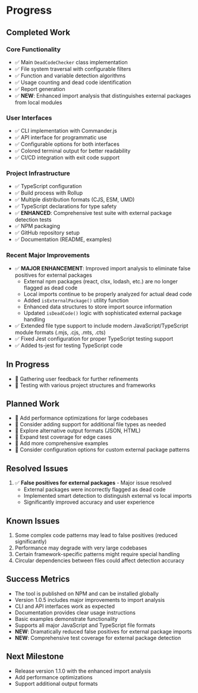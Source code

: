 # Progress

## Completed Work

### Core Functionality

- ✅ Main `DeadCodeChecker` class implementation
- ✅ File system traversal with configurable filters
- ✅ Function and variable detection algorithms
- ✅ Usage counting and dead code identification
- ✅ Report generation
- ✅ **NEW**: Enhanced import analysis that distinguishes external packages from local modules

### User Interfaces

- ✅ CLI implementation with Commander.js
- ✅ API interface for programmatic use
- ✅ Configurable options for both interfaces
- ✅ Colored terminal output for better readability
- ✅ CI/CD integration with exit code support

### Project Infrastructure

- ✅ TypeScript configuration
- ✅ Build process with Rollup
- ✅ Multiple distribution formats (CJS, ESM, UMD)
- ✅ TypeScript declarations for type safety
- ✅ **ENHANCED**: Comprehensive test suite with external package detection tests
- ✅ NPM packaging
- ✅ GitHub repository setup
- ✅ Documentation (README, examples)

### Recent Major Improvements

- ✅ **MAJOR ENHANCEMENT**: Improved import analysis to eliminate false positives for external packages
  - External npm packages (react, clsx, lodash, etc.) are no longer flagged as dead code
  - Local imports continue to be properly analyzed for actual dead code
  - Added `isExternalPackage()` utility function
  - Enhanced data structures to store import source information
  - Updated `isDeadCode()` logic with sophisticated external package handling
- ✅ Extended file type support to include modern JavaScript/TypeScript module formats (.mjs, .cjs, .mts, .cts)
- ✅ Fixed Jest configuration for proper TypeScript testing support
- ✅ Added ts-jest for testing TypeScript code

## In Progress

- 🔄 Gathering user feedback for further refinements
- 🔄 Testing with various project structures and frameworks

## Planned Work

- 📝 Add performance optimizations for large codebases
- 📝 Consider adding support for additional file types as needed
- 📝 Explore alternative output formats (JSON, HTML)
- 📝 Expand test coverage for edge cases
- 📝 Add more comprehensive examples
- 📝 Consider configuration options for custom external package patterns

## Resolved Issues

1. ✅ **False positives for external packages** - Major issue resolved
   - External packages were incorrectly flagged as dead code
   - Implemented smart detection to distinguish external vs local imports
   - Significantly improved accuracy and user experience

## Known Issues

1. Some complex code patterns may lead to false positives (reduced significantly)
2. Performance may degrade with very large codebases
3. Certain framework-specific patterns might require special handling
4. Circular dependencies between files could affect detection accuracy

## Success Metrics

- The tool is published on NPM and can be installed globally
- Version 1.0.5 includes major improvements to import analysis
- CLI and API interfaces work as expected
- Documentation provides clear usage instructions
- Basic examples demonstrate functionality
- Supports all major JavaScript and TypeScript file formats
- **NEW**: Dramatically reduced false positives for external package imports
- **NEW**: Comprehensive test coverage for external package detection

## Next Milestone

- Release version 1.1.0 with the enhanced import analysis
- Add performance optimizations
- Support additional output formats
